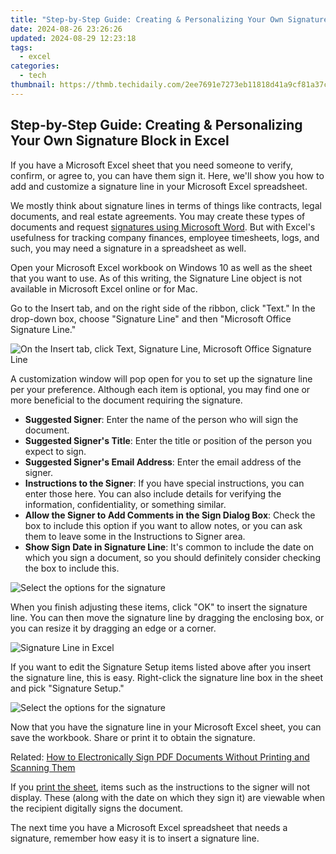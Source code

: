 ```yaml
---
title: "Step-by-Step Guide: Creating & Personalizing Your Own Signature Block in Excel"
date: 2024-08-26 23:26:26
updated: 2024-08-29 12:23:18
tags:
  - excel
categories:
  - tech
thumbnail: https://thmb.techidaily.com/2ee7691e7273eb11818d41a9cf81a37cef10bbda58003f87ccdd98d9756a0aeb.jpg
---
```


## Step-by-Step Guide: Creating & Personalizing Your Own Signature Block in Excel

If you have a Microsoft Excel sheet that you need someone to verify, confirm, or agree to, you can have them sign it. Here, we'll show you how to add and customize a signature line in your Microsoft Excel spreadsheet.

 We mostly think about signature lines in terms of things like contracts, legal documents, and real estate agreements. You may create these types of documents and request [signatures using Microsoft Word](https://extra-hints.techidaily.com/2024-approved-charting-the-course-to-cash-how-much-does-pewdopeep-make/). But with Excel's usefulness for tracking company finances, employee timesheets, logs, and such, you may need a signature in a spreadsheet as well.

 Open your Microsoft Excel workbook on Windows 10 as well as the sheet that you want to use. As of this writing, the Signature Line object is not available in Microsoft Excel online or for Mac.

 Go to the Insert tab, and on the right side of the ribbon, click "Text." In the drop-down box, choose "Signature Line" and then "Microsoft Office Signature Line."

![On the Insert tab, click Text, Signature Line, Microsoft Office Signature Line](https://static1.howtogeekimages.com/wordpress/wp-content/uploads/2021/03/AddMSOfficeSignatureLineExcel.png) 

 A customization window will pop open for you to set up the signature line per your preference. Although each item is optional, you may find one or more beneficial to the document requiring the signature.

* **Suggested Signer**: Enter the name of the person who will sign the document.
* **Suggested Signer's Title**: Enter the title or position of the person you expect to sign.
* **Suggested Signer's Email Address**: Enter the email address of the signer.
* **Instructions to the Signer**: If you have special instructions, you can enter those here. You can also include details for verifying the information, confidentiality, or something similar.
* **Allow the Signer to Add Comments in the Sign Dialog Box**: Check the box to include this option if you want to allow notes, or you can ask them to leave some in the Instructions to Signer area.
* **Show Sign Date in Signature Line**: It's common to include the date on which you sign a document, so you should definitely consider checking the box to include this.

![Select the options for the signature](https://static1.howtogeekimages.com/wordpress/wp-content/uploads/2021/03/SignatureLineSetupExcel.png) 

 When you finish adjusting these items, click "OK" to insert the signature line. You can then move the signature line by dragging the enclosing box, or you can resize it by dragging an edge or a corner.

![Signature Line in Excel](https://static1.howtogeekimages.com/wordpress/wp-content/uploads/2021/03/SignatureLineExcel.png) 

 If you want to edit the Signature Setup items listed above after you insert the signature line, this is easy. Right-click the signature line box in the sheet and pick "Signature Setup."

![Select the options for the signature](https://static1.howtogeekimages.com/wordpress/wp-content/uploads/2021/03/SignatureLineSetupExcel.png) 

 Now that you have the signature line in your Microsoft Excel sheet, you can save the workbook. Share or print it to obtain the signature.

Related: [How to Electronically Sign PDF Documents Without Printing and Scanning Them](https://android-location-track.techidaily.com/how-do-i-stop-someone-from-tracking-my-realme-narzo-n53-drfone-by-drfone-virtual-android/) 

 If you [print the sheet](https://some-guidance.techidaily.com/updated-tuning-into-emotion-background-melodies-in-film/), items such as the instructions to the signer will not display. These (along with the date on which they sign it) are viewable when the recipient digitally signs the document.

 The next time you have a Microsoft Excel spreadsheet that needs a signature, remember how easy it is to insert a signature line.

<ins class="adsbygoogle"
     style="display:block"
     data-ad-format="autorelaxed"
     data-ad-client="ca-pub-7571918770474297"
     data-ad-slot="1223367746"></ins>



<ins class="adsbygoogle"
     style="display:block"
     data-ad-client="ca-pub-7571918770474297"
     data-ad-slot="8358498916"
     data-ad-format="auto"
     data-full-width-responsive="true"></ins>
